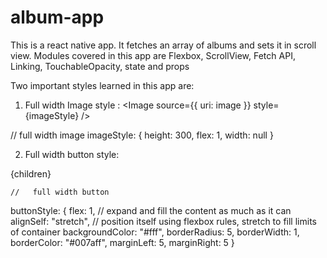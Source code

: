 # album-app
This is a react native app. 
It fetches an array of albums and sets it in scroll view. 
Modules covered in this app are Flexbox, ScrollView, Fetch API, Linking, TouchableOpacity, state and props

Two important styles learned in this app are:

1) Full width Image style : 
 <Image source={{ uri: image }} style={imageStyle} />
 
 // full width image
  imageStyle: {
    height: 300,
    flex: 1,
    width: null
  } 


2) Full width button style:

<TouchableOpacity onPress={onPress} style={buttonStyle}>
      <Text style={textStyle}>{children}</Text>
</TouchableOpacity>
    
    //   full width button
  buttonStyle: {
    flex: 1, // expand and fill the content as much as it can
    alignSelf: "stretch", // position itself using flexbox rules, stretch to fill limits of container
    backgroundColor: "#fff",
    borderRadius: 5,
    borderWidth: 1,
    borderColor: "#007aff",
    marginLeft: 5,
    marginRight: 5
  }
